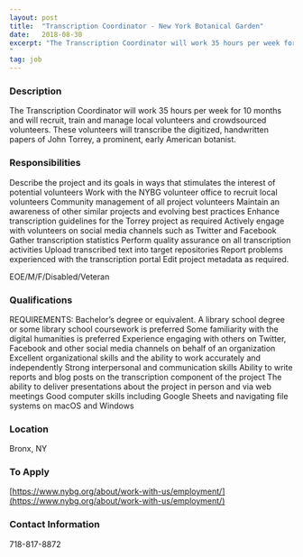 ```yaml
---
layout: post
title:  "Transcription Coordinator - New York Botanical Garden"
date:   2018-08-30
excerpt: "The Transcription Coordinator will work 35 hours per week for 10 months and will recruit, train and manage local volunteers and crowdsourced volunteers. These volunteers will transcribe the digitized, handwritten papers of John Torrey, a prominent, early American botanist.
"
tag: job
---
```


### Description   

The Transcription Coordinator will work 35 hours per week for 10 months and will recruit, train and manage local volunteers and crowdsourced volunteers. These volunteers will transcribe the digitized, handwritten papers of John Torrey, a prominent, early American botanist.



### Responsibilities   

Describe the project and its goals in ways that stimulates the interest of potential volunteers
Work with the NYBG volunteer office to recruit local volunteers
Community management of all project volunteers
Maintain an awareness of other similar projects and evolving best practices
Enhance transcription guidelines for the Torrey project as required
Actively engage with volunteers on social media channels such as Twitter and Facebook
Gather transcription statistics
Perform quality assurance on all transcription activities
Upload transcribed text into target repositories
Report problems experienced with the transcription portal
Edit project metadata as required.

EOE/M/F/Disabled/Veteran 


### Qualifications   

REQUIREMENTS:
Bachelor’s degree or equivalent. A library school degree or some library school coursework is preferred
Some familiarity with the digital humanities is preferred
Experience engaging with others on Twitter, Facebook and other social media channels on behalf of an organization
Excellent organizational skills and the ability to work accurately and independently
Strong interpersonal and communication skills
Ability to write reports and blog posts on the transcription component of the project
The ability to deliver presentations about the project in person and via web meetings
Good computer skills including Google Sheets and navigating file systems on macOS and Windows






### Location   

Bronx, NY




### To Apply   

[https://www.nybg.org/about/work-with-us/employment/](https://www.nybg.org/about/work-with-us/employment/)




### Contact Information   

718-817-8872

